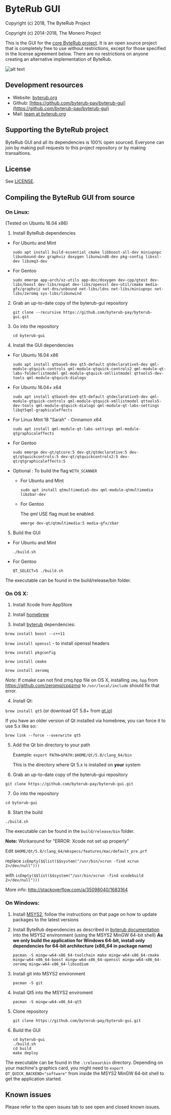 # ByteRub GUI 

Copyright (c) 2018, The ByteRub Project

Copyright (c) 2014-2018, The Monero Project


This is the GUI for the [core ByteRub project](https://github.com/byterub-pay/byterub). It is an open source project that is completely free to use without restrictions, except for those specified in the license agreement below. There are no restrictions on anyone creating an alternative implementation of ByteRub.

![alt text](https://i.imgur.com/V1fv2sQ.png)

## Development resources

- Website: [byterub.org](https://byterub.org)
- Github: [https://github.com/byterub-pay/byterub-gui](https://github.com/byterub-pay/byterub-gui)
- Mail: [team at byterub.org](mailto:team@byterub.org)


## Supporting the ByteRub project

ByteRub GUI and all its dependencies is 100% open sourced. Everyone can join by making pull requests to this project repository or by making transaltions.


## License

See [LICENSE](LICENSE).

## Compiling the ByteRub GUI from source

### On Linux:

(Tested on Ubuntu 16.04 x86)

1. Install ByteRub dependencies

  - For Ubuntu and Mint

	`sudo apt install build-essential cmake libboost-all-dev miniupnpc libunbound-dev graphviz doxygen libunwind8-dev pkg-config libssl-dev libzmq3-dev`

  - For Gentoo

	`sudo emerge app-arch/xz-utils app-doc/doxygen dev-cpp/gtest dev-libs/boost dev-libs/expat dev-libs/openssl dev-util/cmake media-gfx/graphviz net-dns/unbound net-libs/ldns net-libs/miniupnpc net-libs/zeromq sys-libs/libunwind`

2. Grab an up-to-date copy of the byterub-gui repository

	`git clone --recursive https://github.com/byterub-pay/byterub-gui.git`

3. Go into the repository

	`cd byterub-gui`

4. Install the GUI dependencies

  - For Ubuntu 16.04 x86

	`sudo apt install qtbase5-dev qt5-default qtdeclarative5-dev qml-module-qtquick-controls qml-module-qtquick-controls2 qml-module-qt-labs-folderlistmodel qml-module-qtquick-xmllistmodel qttools5-dev-tools qml-module-qtquick-dialogs`

  - For Ubuntu 16.04+ x64

    `sudo apt install qtbase5-dev qt5-default qtdeclarative5-dev qml-module-qtquick-controls qml-module-qtquick-xmllistmodel qttools5-dev-tools qml-module-qtquick-dialogs qml-module-qt-labs-settings libqt5qml-graphicaleffects`

  - For Linux Mint 18 "Sarah" - Cinnamon x64

    `sudo apt install qml-module-qt-labs-settings qml-module-qtgraphicaleffects`

  - For Gentoo

    `sudo emerge dev-qt/qtcore:5 dev-qt/qtdeclarative:5 dev-qt/qtquickcontrols:5 dev-qt/qtquickcontrols2:5 dev-qt/qtgraphicaleffects:5`

  - Optional : To build the flag `WITH_SCANNER`

    - For Ubuntu and Mint

      `sudo apt install qtmultimedia5-dev qml-module-qtmultimedia libzbar-dev`

    - For Gentoo

      The *qml* USE flag must be enabled.

      `emerge dev-qt/qtmultimedia:5 media-gfx/zbar`

5. Build the GUI

  - For Ubuntu and Mint

	`./build.sh`

  - For Gentoo

    `QT_SELECT=5 ./build.sh`

The executable can be found in the build/release/bin folder.

### On OS X:

1. Install Xcode from AppStore

2. Install [homebrew](http://brew.sh/)

3. Install [byterub](https://github.com/byterub-pay/byterub) dependencies:

  `brew install boost --c++11`

  `brew install openssl` - to install openssl headers

  `brew install pkgconfig`

  `brew install cmake`

  `brew install zeromq`

  *Note*: If cmake can not find zmq.hpp file on OS X, installing `zmq.hpp` from https://github.com/zeromq/cppzmq to `/usr/local/include` should fix that error.

4. Install Qt:

  `brew install qt5`  (or download QT 5.8+ from [qt.io](https://www.qt.io/download-open-source/))

  If you have an older version of Qt installed via homebrew, you can force it to use 5.x like so:
  
  `brew link --force --overwrite qt5`

5. Add the Qt bin directory to your path

    Example: `export PATH=$PATH:$HOME/Qt/5.8/clang_64/bin`

    This is the directory where Qt 5.x is installed on **your** system

6. Grab an up-to-date copy of the byterub-gui repository

  `git clone https://github.com/byterub-pay/byterub-gui.git`

7. Go into the repository

  `cd byterub-gui`

8. Start the build

  `./build.sh`

The executable can be found in the `build/release/bin` folder.

**Note:** Workaround for "ERROR: Xcode not set up properly"

Edit `$HOME/Qt/5.8/clang_64/mkspecs/features/mac/default_pre.prf`

replace
`isEmpty($$list($$system("/usr/bin/xcrun -find xcrun 2>/dev/null")))`

with
`isEmpty($$list($$system("/usr/bin/xcrun -find xcodebuild 2>/dev/null")))`

More info: http://stackoverflow.com/a/35098040/1683164


### On Windows:

1. Install [MSYS2](https://www.msys2.org/), follow the instructions on that page on how to update packages to the latest versions

2. Install ByteRub dependencies as described in [byterub documentation](https://github.com/byterub-pay/byterub) into the MSYS2 environment (using the MSYS2 MinGW 64-bit shell)
   **As we only build the application for Windows 64-bit, install only dependencies for 64-bit architecture (x86_64 in package name)**
   ```
   pacman -S mingw-w64-x86_64-toolchain make mingw-w64-x86_64-cmake mingw-w64-x86_64-boost mingw-w64-x86_64-openssl mingw-w64-x86_64-zeromq mingw-w64-x86_64-libsodium

   ```

3. Install git into MSYS2 environment

    ```
    pacman -S git
    ```

4. Install Qt5 into the MSYS2 enviroment

    ```
    pacman -S mingw-w64-x86_64-qt5
    ```

5. Clone repository

    ```
    git clone https://github.com/byterub-pay/byterub-gui.git
    ```

6. Build the GUI
    ```
    cd byterub-gui
    ./build.sh
    cd build
    make deploy
    ```

The executable can be found in the ```.\release\bin``` directory.
Depending on your machine's graphics card, you might need to ```export QT_QUICK_BACKEND="software"``` from inside the MSYS2 MinGW 64-bit shell to get the application started.

## Known issues

Please refer to the open issues tab to see open and closed known issues.
